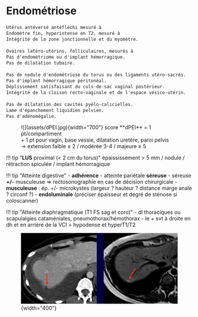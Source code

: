# Endométriose  

```
Utérus antéversé antéfléchi mesuré à 
Endomètre fin, hyperintense en T2, mesuré à
Intégrité de la zone jonctionnelle et du myomètre.

Ovaires latéro-utérins, folliculaires, mesurés à
Pas d'endométriome ou d'implant hémorragique.
Pas de dilatation tubaire.

Pas de nodule d'endométriose du torus ou des ligaments utéro-sacrés.
Pas d'implant hémorragique péritonéal.
Déplissement satisfaisant du culs-de-sac vaginal postérieur.
Intégrité de la cloison recto-vaginale et de l'espace vésico-utérin.

Pas de dilatation des cavités pyélo-calicielles.
Lame d'épanchement liquidien pelvien.
Pas d'adénomégalie.
```

<figure markdown="span">
    ![](assets/dPEI.jpg){width="700"}
    score **dPEI** = 1 pt/compartiment 
    </br>+ 1 pt pour vagin, base vessie, dilatation uretère, paroi pelvis
    </br>→ extension faible ≤ 2 / modérée 3-4 / majeure ≥ 5
</figure>

!!! tip "**LUS** proximal (< 2 cm du torus)"
    épaississement > 5 mm / nodule / rétraction spiculée / implant hémorragique

!!! tip "Atteinte digestive"
    - **adhérence**
    - atteinte pariétale **séreuse**
    - séreuse **+/-** musculeuse => rectosonographie en cas de décision chirurgicale
    - **musculeuse** : ép. +/- microkystes (largeur ? hauteur ? distance marge anale ? circonf ?)
    - **endoluminale** (préciser épaisseur et degré de sténose si coloscanner)

!!! tip "Atteinte diaphragmatique (T1 FS sag et coro)"
    - dl thoraciques ou scapulalgies cataméniales, pneumothorax/hémothorax
    - le + svt à droite en dh et en arrière de la VCI = hypodense et hyperT1/T2
    <figure markdown="span">
        ![](assets/diaphEPP.jpg){width="400"}
    </figure>
